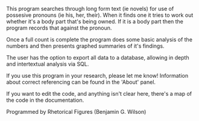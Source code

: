 This program searches through long form text (ie novels) for use of 
possesive pronouns (ie his, her, their). When it finds one it tries
to work out whether it's a body part that's being owned. If it is
a body part then the program records that against the pronoun. 

Once a full count is complete the program does some basic analysis
of the numbers and then presents graphed summaries of it's findings.

The user has the option to export all data to a database, allowing
in depth and intertextual analysis via SQL.

If you use this program in your research, please let me know!
Information about correct referencing can be found in the 'About'
panel. 

If you want to edit the code, and anything isn't clear here, there's a
map of the code in the documentation.

Programmed by Rhetorical Figures (Benjamin G. Wilson)
